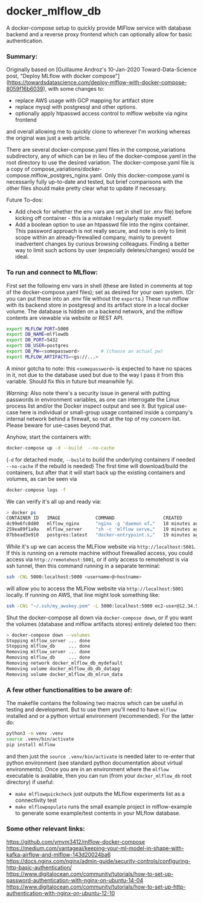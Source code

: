 # docker_mlflow_db
A docker-compose setup to quickly provide MlFlow service with database backend
and a reverse proxy frontend which can optionally allow for basic authentication.

### Summary:
Originally based on [Guillaume Androz's 10-Jan-2020 Toward-Data-Science post,
"Deploy MLflow with docker compose"]
(https://towardsdatascience.com/deploy-mlflow-with-docker-compose-8059f16b6039),
with some changes to:
* replace AWS usage with GCP mapping for artifact store
* replace mysql with postgresql and other options.
* optionally apply htpasswd access control to mlflow website via nginx frontend

and overall allowing me to quickly clone to wherever I'm working whereas the
original was just a web article.

There are several docker-compose.yaml files in the compose_variations
subdirectory, any of which can be in lieu of the docker-compose.yaml in the
root directory to use the desired variation.  The docker-compose.yaml file is
a copy of compose_variations/docker-compose.mlflow_postgres_nginx.yaml.  Only
this docker-compose.yaml is necessarily fully up-to-date and tested, but
brief comparisons with the other files should make pretty clear what to update
if necessary.


Future To-dos:
* Add check for whether the env vars are set in shell (or .env file)
before kicking off container - this ia a mistake I regularly make myself.
* Add a boolean option to use an htpasswd file into the nginx container.
This password approach is not really secure, and note is only to limit
scope within an already-firewalled company, mainly to prevent inadvertent
changes by curious browsing colleagues.  Finding a better way to limit such
actions by user (especially deletes/changes) would be ideal.


### To run and connect to MLflow:
First set the following env vars in shell (these are listed in comments at
top of the docker-compose.yaml files); set as desired for your own system.
(Or you can put these into an .env file without the `export`s.)
These run mlflow with its backend store in postgresql and its artifact store
in a local docker volume.  The database is hidden on a backend network,
and the mlflow contents are viewable via website or REST API.
```bash
export MLFLOW_PORT=5000
export DB_NAME=mlflowdb
export DB_PORT=5432
export DB_USER=postgres
export DB_PW=<somepassword>        # (choose an actual pw)
export MLFLOW_ARTIFACTS=<gs://...>

```
A minor gotcha to note: this `<somepassword>` is expected to have no spaces
in it, not due to the database used but due to the way I pass it from this
variable.  Should fix this in future but meanwhile fyi.

*Warning:*
Also note there's a security issue in general with putting passwords in
environment variables, as one can interrogate the Linux process list and/or
the Docker inspect output and see it.  But typical use-case here is individual
or small-group usage contained inside a company's internal network behind a
firewall, so not at the top of my concern list.  Please beware for use-cases
beyond that.

Anyhow, start the containers with:
```bash
docker-compose up -d --build  --no-cache
```
(`-d` for detached mode, `--build` to build the underlying containers if needed `--no-cache` if the rebuild is needed)
The first time will download/build the containers, but after that it will
start back up the existing containers and volumes, as can be seen via
```bash
docker-compose logs -f
```

We can verify it's all up and ready via:
```bash
> docker ps
CONTAINER ID   IMAGE             COMMAND                  CREATED          STATUS          PORTS                                   NAMES
dc99e6fc8d80   mlflow_nginx      "nginx -g 'daemon of…"   18 minutes ago   Up 18 minutes   0.0.0.0:5000->80/tcp, :::5000->80/tcp   mlflow_nginx
259ea89f1a9a   mlflow_server     "sh -c 'mlflow serve…"   19 minutes ago   Up 18 minutes   5001/tcp                                mlflow_server
07bbead3e910   postgres:latest   "docker-entrypoint.s…"   19 minutes ago   Up 19 minutes   5432/tcp                                mlflow_db
```

While it's up we can access the MLFlow website via `http://localhost:5001`.  If
this is running on a remote machine without firewalled access, you could access
via `http://remotehost:5001`, or if only access to remotehost is via ssh tunnel,
then this command running in a separate terminal:
```bash
ssh -CNL 5000:localhost:5000 <username>@<hostname>
```
will allow you to access the MLFlow website via `http://localhost:5001` locally.
If running on AWS, that line might look something like:
```bash
ssh -CNi "~/.ssh/my_awskey.pem" -L 5000:localhost:5000 ec2-user@12.34.56.78
```

Shut the docker-compose all down via `docker-compose down`, or if you want
the volumes (database and mlflow artifacts stores) entirely deleted too then:
```bash
> docker-compose down --volumes
Stopping mlflow_server ... done
Stopping mlflow_db     ... done
Removing mlflow_server ... done
Removing mlflow_db     ... done
Removing network docker_mlflow_db_mydefault
Removing volume docker_mlflow_db_db_datapg
Removing volume docker_mlflow_db_mlrun_data
```


### A few other functionalities to be aware of:

The makefile contains the following two macros which can be useful in testing
and development.  But to use them you'll need to have `mlflow` installed and
or a python virtual environment (recommended).  For the latter do:
```bash
python3 -m venv .venv
source .venv/bin/activate
pip install mlflow
```
and then just the `source .venv/bin/activate` is needed later to re-enter that
python environment (see standard python documentation about virtual environments).
Once you are in an environment where the `mlflow` executable is available, then
you can run (from your `docker_mlflow_db` root directory) if useful:

* `make mlflowquickcheck` just outputs the MLflow experiments list as a
  connectivity test
* `make mlflowpopulate` runs the small example project in mlflow-example
  to generate some example/test contents in your MLflow database.


### Some other relevant links:

https://github.com/ymym3412/mlflow-docker-compose  
https://medium.com/vantageai/keeping-your-ml-model-in-shape-with-kafka-airflow-and-mlflow-143d20024ba6  
https://docs.nginx.com/nginx/admin-guide/security-controls/configuring-http-basic-authentication/
https://www.digitalocean.com/community/tutorials/how-to-set-up-password-authentication-with-nginx-on-ubuntu-14-04
https://www.digitalocean.com/community/tutorials/how-to-set-up-http-authentication-with-nginx-on-ubuntu-12-10
